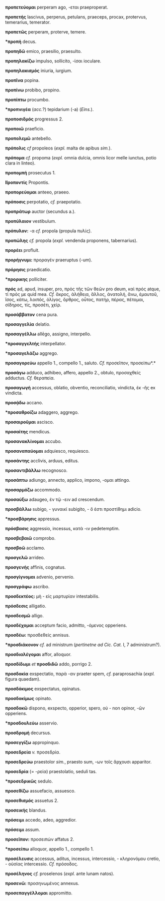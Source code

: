 **προπετεύομαι** perperam ago, -εται praeproperat.

**προπετής** lascivus, perperus, petulans, praeceps, procax, protervus,
temerarius, temerator.

**προπετῶς** perperam, proterve, temere.

**\*προπή** decus.

**προπηδῶ** emico, praesilio, praesulto.

**προπηλακίζω** impulso, sollicito, -ίσαι ioculare.

**προπηλακισμός** iniuria, iurgium.

**προπῖνα** popina.

**προπίνω** probibo, propino.

**προπίπτω** procumbo.

**\*προπνιγέα** (*acc.*?) tepidarium (-a) (*Eins.*).

**προποσιδμός** progressus 2.

**προποιῶ** praeficio.

**προπολεμῶ** antebello.

**πρόπολις** *cf* propoleos (*expl.* malta de apibus *sim.*).

**πρόπομα** *cf.* propoma (*expl.* omnia dulcia, omnis licor melle
iunctus, potio clara in linteo).

**προπομπή** prosecutus 1.

**ΙΙροποντίς** Propontis.

**προπορεύομαι** anteeo, praeeo.

**πρόποσις** perpotatio, *cf.* praepotatio.

**προπράτωρ** auctor (secundus a.).

**προπύλαιον** vestibulum.

**πρόπυλοv:** -α *cf.* propola (propula πυλίς).

**προπώλης** *cf.* propola (*expl.* vendenda proponens, tabernarius).

**προρέει** profluit.

**προρήγνυμι:** προραγέν praeruptus (-um).

**πρόρησις** praedicatio.

**\*προρικης** polliciter.

**πρός** ad, apud, insuper, pro, πρὸς τῆς τῶν θεῶν pro deum, καὶ πρός
atque, τί πρός με quid mea. *Cf.* ἄκρος, ἀλήθεια, ἄλλος, ἀνατολή, ἄνω,
ἐμαυτοῦ, ἴσος, κάτω, λοιπός, ὀλίγος, ὄρθρος, οὗτος, πατήρ, πέρας,
πέτομαι, σίδηρος, τίς, προσέτι, χείρ.

**προσάββατον** cena pura.

**προσαγγελία** delatio.

**προσαγγέλλω** allēgo, assigno, interpello.

**\*προσαγγελτής** interpellator.

**\*προσαγελάζω** aggrego.

**προσαγορεύω** appello 1., compello 1., saluto. *Cf.* προσεῖπον,
προσείπω*.*

**προσάγω** adduco, adhibeo, affero, appello 2., obtulo, προσαχθείς
adductus. *Cf.* θεραπεία.

**προσαγωγή** accessus, oblatio, obventio, reconciliatio, vindicta, ἐκ
-ῆς ex vindicta.

**προσᾴδω** accano.

**\*προσαθροίζω** adaggero, aggrego.

**προσαιροῦμαι** ascisco.

**προσαίτης** mendicus.

**προσανακλίνομαι** accubo.

**προσαναπαύομαι** adquiesco, requiesco.

**προσάντης** acclivis, arduus, editus.

**προσαντιβάλλω** recognosco.

**προσάπτω** adiungo, annecto, applico, impono, -ομαι attingo.

**προσαρμόζω** accommodo.

**προσαύξω** adaugeo, ἐν τῷ -ειν ad crescendum.

**προσβάλλω** subigo, - γυναικί subigito, - ὅ ἐστι προστίθημι adicio.

**\*προσβάρησις** appressus.

**πρόσβασις** aggressio, incessus, κατὰ -ιν pedetemptim.

**προσβεβαιῶ** comprobo.

**προσβοῶ** acclamo.

**προσγελῶ** arrideo.

**προσγενής** affinis, cognatus.

**προσγίγνομαι** advenio, pervenio.

**προσγράφω** ascribo.

**προσδεκτέος:** μὴ - εἰς μαρτυρίαν intestabilis.

**πρόσδεσις** alligatio.

**προσδεσμῶ** alligo.

**προσδέχομαι** acceptum facio, admitto, -όμενος opperiens.

**προσδέω:** προσδεθείς annisus.

**\*προσδιάκονον** *cf.* ad ministrum (*pertinetne ad Cic. Cat.* I, 7
administrum?).

**προσδιαλέγομαι** affor, alloquor.

**προσδίδωμι** *et* **προσδιδῶ** addo, porrigo 2.

**προσδοκία** exspectatio, παρὰ -αν praeter spem, *cf.* paraprosachia
(*expl.* figura quaedam).

**προσδόκιμος** exspectatus, opinatus.

**προσδοκίμως** opinato.

**προσδοκῶ** dispono, exspecto, opperior, spero, οὐ - non opinor, -ῶν
opperiens.

**\*προσδουλεύω** asservio.

**προσδρομή** decursus.

**προσεγγίζω** appropinquo.

**προσεδρεία** *v.* προσεδρία.

**προσεδρεύω** praestolor *sim.*, praesto sum, -ων τοῖς ἄρχουσι
apparitor.

**προσεδρία** (= -ρεία) praestolatio, seduli tas.

**\*προσεδρικῶς** sedulo.

**προσεθίζω** assuefacio, assuesco.

**προσεθισμός** assuetus 2.

**προσεικής** blandus.

**πρόσειμι** accedo, adeo, aggredior.

**πρόσειμι** assum.

**προσεῖπον:** προσειπών affatus 2.

**\*προσείπω** alloquor, appello 1., compello 1.

**προσέλευσις** accessus, aditus, incessus, intercessio, - κληρονόμου
cretio, - οὐσίας intercessio. *Cf.* πρόσοδος.

**προσέληνος** *cf.* proselenos (*expl.* ante lunam natos).

**προσενῶ:** προσηνωμένος annexus.

**προσεπαγγέλλομαι** appromitto.
